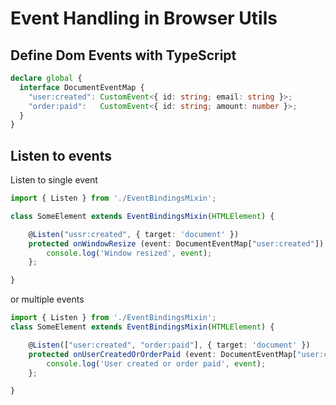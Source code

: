 # Event Handling in Browser Utils


## Define Dom Events with TypeScript

```ts
declare global {
  interface DocumentEventMap {
    "user:created": CustomEvent<{ id: string; email: string }>;
    "order:paid":   CustomEvent<{ id: string; amount: number }>;
  }
}
```


## Listen to events


Listen to single event
```ts
import { Listen } from './EventBindingsMixin';

class SomeElement extends EventBindingsMixin(HTMLElement) {

    @Listen("ussr:created", { target: 'document' })
    protected onWindowResize (event: DocumentEventMap["user:created"]) {
        console.log('Window resized', event);
    };

}
```

or multiple events
```ts
import { Listen } from './EventBindingsMixin';
class SomeElement extends EventBindingsMixin(HTMLElement) {

    @Listen(["user:created", "order:paid"], { target: 'document' })
    protected onUserCreatedOrOrderPaid (event: DocumentEventMap["user:created"] | DocumentEventMap["order:paid"]) {
        console.log('User created or order paid', event);
    };

}
```